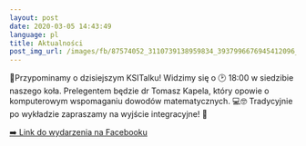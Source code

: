 ```yaml
---
layout: post
date: 2020-03-05 14:43:49
language: pl
title: Aktualności
post_img_url: /images/fb/87574052_3110739138959834_3937996676945412096_o.jpg
---
```


📣Przypominamy o dzisiejszym KSITalku!
Widzimy się o 🕑 18:00 w siedzibie naszego koła. 
Prelegentem będzie dr Tomasz Kapela, który opowie o komputerowym wspomaganiu dowodów matematycznych. 💻🤓
Tradycyjnie po wykładzie zapraszamy na wyjście integracyjne! 🍻

 <a href="https://www.facebook.com/events/3105889299443125/">➡️ Link do wydarzenia na Facebooku</a>
